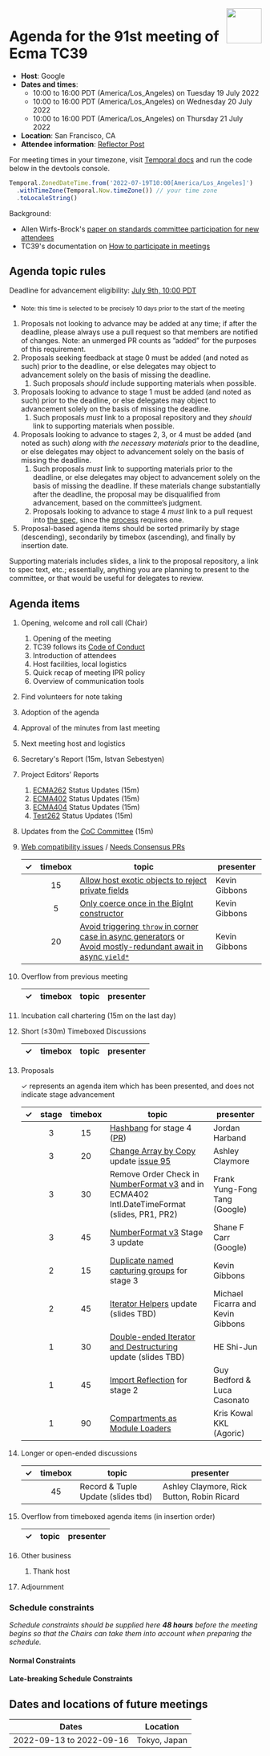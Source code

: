 
<img src="../images/Ecma_RVB-003.jpg" align="right" height="70" alt="" />

# Agenda for the 91st meeting of Ecma TC39

- **Host**: Google
- **Dates and times**:
  - 10:00 to 16:00 PDT (America/Los\_Angeles) on Tuesday 19 July 2022
  - 10:00 to 16:00 PDT (America/Los\_Angeles) on Wednesday 20 July 2022
  - 10:00 to 16:00 PDT (America/Los\_Angeles) on Thursday 21 July 2022
- **Location**: San Francisco, CA
- **Attendee information**: [Reflector Post](https://github.com/tc39/Reflector/issues/437)

For meeting times in your timezone, visit [Temporal docs](https://tc39.es/proposal-temporal/docs/) and run the code below in the devtools console.

```js
Temporal.ZonedDateTime.from('2022-07-19T10:00[America/Los_Angeles]')
  .withTimeZone(Temporal.Now.timeZone()) // your time zone
  .toLocaleString()
```

Background:
- Allen Wirfs-Brock's [paper on standards committee participation for new attendees](http://wirfs-brock.com/allen/files/papers/standpats-asianplop2016.pdf)
- TC39's documentation on [How to participate in meetings](https://github.com/tc39/how-we-work/blob/master/how-to-participate-in-meetings.md)

## Agenda topic rules

Deadline for advancement eligibility: [July 9th, 10:00 PDT](https://www.timeanddate.com/countdown/generic?p0=1440&iso=20220709T17&msg=TC39%20Submission%20deadline)
  - <sub>Note: this time is selected to be precisely 10 days prior to the start of the meeting</sub>

1. Proposals not looking to advance may be added at any time; if after the deadline, please always use a pull request so that members are notified of changes. Note: an unmerged PR counts as ”added” for the purposes of this requirement.
1. Proposals seeking feedback at stage 0 must be added (and noted as such) prior to the deadline, or else delegates may object to advancement solely on the basis of missing the deadline.
    1. Such proposals *should* include supporting materials when possible.
1. Proposals looking to advance to stage 1 must be added (and noted as such) prior to the deadline, or else delegates may object to advancement solely on the basis of missing the deadline.
    1. Such proposals *must* link to a proposal repository and they *should* link to supporting materials when possible.
1. Proposals looking to advance to stages 2, 3, or 4 must be added (and noted as such) *along with the necessary materials* prior to the deadline, or else delegates may object to advancement solely on the basis of missing the deadline.
    1. Such proposals *must* link to supporting materials prior to the deadline, or else delegates may object to advancement solely on the basis of missing the deadline. If these materials change substantially after the deadline, the proposal may be disqualified from advancement, based on the committee’s judgment.
    1. Proposals looking to advance to stage 4 *must* link to a pull request into [the spec](https://github.com/tc39/ecma262), since the [process](https://tc39.github.io/process-document/) requires one.
1. Proposal-based agenda items should be sorted primarily by stage (descending), secondarily by timebox (ascending), and finally by insertion date.

Supporting materials includes slides, a link to the proposal repository, a link to spec text, etc.; essentially, anything you are planning to present to the committee, or that would be useful for delegates to review.

## Agenda items

1. Opening, welcome and roll call (Chair)
    1. Opening of the meeting
    1. TC39 follows its [Code of Conduct](https://tc39.github.io/code-of-conduct/)
    1. Introduction of attendees
    1. Host facilities, local logistics
    1. Quick recap of meeting IPR policy
    1. Overview of communication tools
1. Find volunteers for note taking
1. Adoption of the agenda
1. Approval of the minutes from last meeting
1. Next meeting host and logistics
1. Secretary's Report (15m, Istvan Sebestyen)
1. Project Editors’ Reports
    1. [ECMA262](https://github.com/tc39/ecma262) Status Updates (15m)
    1. [ECMA402](https://github.com/tc39/ecma402) Status Updates (15m)
    1. [ECMA404](https://www.ecma-international.org/publications/standards/Ecma-404.htm) Status Updates (15m)
    1. [Test262](https://github.com/tc39/test262) Status Updates (15m)
1. Updates from the [CoC Committee](https://tc39.es/code-of-conduct/#code-of-conduct-committee) (15m)
1. [Web compatibility issues](https://github.com/tc39/ecma262/issues?utf8=✓&q=is%3Aopen+label%3A%22web+reality%22+is%3Aissue) / [Needs Consensus PRs](https://github.com/tc39/ecma262/pulls?q=is%3Apr+is%3Aopen+label%3A%22needs+consensus%22)

    | ✓ | timebox | topic | presenter |
    |:-:|:-------:|-------|-----------|
    |   |      15 | [Allow host exotic objects to reject private fields](https://github.com/tc39/ecma262/pull/2807) | Kevin Gibbons |
    |   |       5 | [Only coerce once in the BigInt constructor](https://github.com/tc39/ecma262/pull/2812) | Kevin Gibbons |
    |   |      20 | [Avoid triggering `throw` in corner case in async generators](https://github.com/tc39/ecma262/pull/2818) or [Avoid mostly-redundant await in async `yield*`](https://github.com/tc39/ecma262/pull/2819) | Kevin Gibbons |

1. Overflow from previous meeting

    | ✓ | timebox | topic | presenter |
    |:-:|:-------:|-------|-----------|

1. Incubation call chartering (15m on the last day)

1. Short (&le;30m) Timeboxed Discussions

    | ✓ | timebox | topic | presenter |
    |:-:|:-------:|-------|-----------|

1. Proposals

    ✓ represents an agenda item which has been presented, and does not indicate stage advancement

    | ✓ | stage | timebox | topic | presenter |
    |:-:|:-----:|:-------:|-------|-----------|
    |   |     3 |      15 | [Hashbang](https://github.com/tc39/proposal-hashbang) for stage 4 ([PR](https://github.com/tc39/ecma262/pull/2816)) | Jordan Harband |
    |   |     3 |      20 | [Change Array by Copy](https://github.com/tc39/proposal-change-array-by-copy/) update [issue 95](https://github.com/tc39/proposal-change-array-by-copy/issues/95) | Ashley Claymore |
    |   |     3 |      30 | Remove Order Check in [NumberFormat v3](https://github.com/tc39/proposal-intl-numberformat-v3) and in ECMA402 Intl.DateTimeFormat (slides, PR1, PR2) | Frank Yung-Fong Tang (Google) |
    |   |     3 |      45 | [NumberFormat v3](https://github.com/tc39/proposal-intl-numberformat-v3) Stage 3 update | Shane F Carr (Google) |
    |   |     2 |      15 | [Duplicate named capturing groups](https://github.com/tc39/proposal-duplicate-named-capturing-groups) for stage 3 | Kevin Gibbons |
    |   |     2 |      45 | [Iterator Helpers](https://github.com/tc39/proposal-iterator-helpers) update (slides TBD) | Michael Ficarra and Kevin Gibbons |
    |   |     1 |      30 | [Double-ended Iterator and Destructuring](https://github.com/tc39/proposal-deiter) update (slides TBD) | HE Shi-Jun |
    |   |     1 |      45 | [Import Reflection](https://github.com/tc39/proposal-import-reflection) for stage 2 | Guy Bedford & Luca Casonato |
    |   |     1 |      90 | [Compartments as Module Loaders](https://github.com/tc39/proposal-compartments) | Kris Kowal KKL (Agoric) |

1. Longer or open-ended discussions

    | ✓ | timebox | topic | presenter |
    |:-:|:-------:|-------|-----------|
    | | 45 | Record & Tuple Update (slides tbd) | Ashley Claymore, Rick Button, Robin Ricard |

1. Overflow from timeboxed agenda items (in insertion order)

    | ✓ | topic | presenter |
    |:-:|-------|-----------|

1. Other business
    1. Thank host
1. Adjournment

### Schedule constraints

_Schedule constraints should be supplied here **48 hours** before the meeting begins so that the Chairs can take them into account when preparing the schedule._

<!-- Be specific! Provide a full name, date and time range that they will or will not be available, and which sessions they are trying to prioritize. Satisfaction not guaranteed, but more information is useful. Conflicting constraints honored on a first-come, first served basis. -->

#### Normal Constraints

<!-- Constraints supplied more than 48 hours before the meeting should go here -->

#### Late-breaking Schedule Constraints

<!-- Constraints supplied less than 48 hours before the meeting should go here -->


## Dates and locations of future meetings

| Dates                    | Location                       |
|--------------------------|--------------------------------|
| 2022-09-13 to 2022-09-16 | Tokyo, Japan                   |
